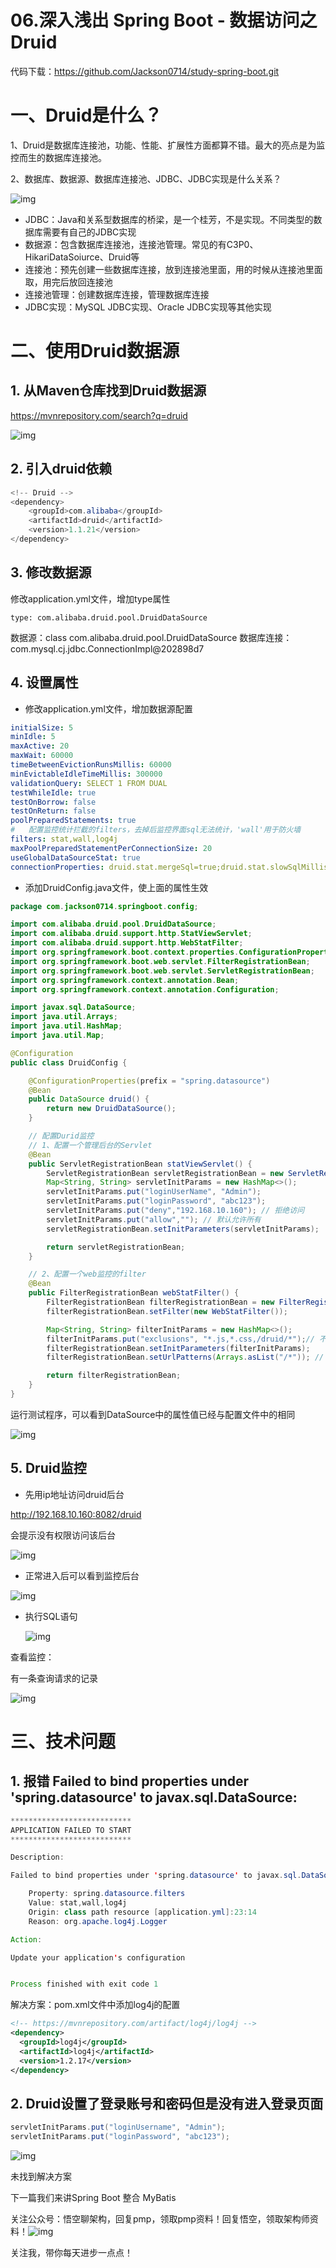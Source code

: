 # 06.深入浅出 Spring Boot - 数据访问之Druid

代码下载：https://github.com/Jackson0714/study-spring-boot.git

# 一、Druid是什么？

1、Druid是数据库连接池，功能、性能、扩展性方面都算不错。最大的亮点是为监控而生的数据库连接池。

2、数据库、数据源、数据库连接池、JDBC、JDBC实现是什么关系？

![img](..\images\spring-boot-06-druid-jdbc\数据库连接.png)

- JDBC：Java和关系型数据库的桥梁，是一个桂芳，不是实现。不同类型的数据库需要有自己的JDBC实现
- 数据源：包含数据库连接池，连接池管理。常见的有C3P0、HikariDataSoiurce、Druid等
- 连接池：预先创建一些数据库连接，放到连接池里面，用的时候从连接池里面取，用完后放回连接池
- 连接池管理：创建数据库连接，管理数据库连接
- JDBC实现：MySQL JDBC实现、Oracle JDBC实现等其他实现

# 二、使用Druid数据源



## 1. 从Maven仓库找到Druid数据源

https://mvnrepository.com/search?q=druid

![img](..\images\spring-boot-06-druid-jdbc\Druid_Maven_Repository2.png)

## 2. 引入druid依赖

``` java
<!-- Druid -->
<dependency>
	<groupId>com.alibaba</groupId>
	<artifactId>druid</artifactId>
	<version>1.1.21</version>
</dependency>
```

## 3. 修改数据源

修改application.yml文件，增加type属性

```
type: com.alibaba.druid.pool.DruidDataSource
```

数据源：class com.alibaba.druid.pool.DruidDataSource
数据库连接：com.mysql.cj.jdbc.ConnectionImpl@202898d7

## 4. 设置属性

- 修改application.yml文件，增加数据源配置

``` yaml
initialSize: 5
minIdle: 5
maxActive: 20
maxWait: 60000
timeBetweenEvictionRunsMillis: 60000
minEvictableIdleTimeMillis: 300000
validationQuery: SELECT 1 FROM DUAL
testWhileIdle: true
testOnBorrow: false
testOnReturn: false
poolPreparedStatements: true
#   配置监控统计拦截的filters，去掉后监控界面sql无法统计，'wall'用于防火墙
filters: stat,wall,log4j
maxPoolPreparedStatementPerConnectionSize: 20
useGlobalDataSourceStat: true
connectionProperties: druid.stat.mergeSql=true;druid.stat.slowSqlMillis=500
```

- 添加DruidConfig.java文件，使上面的属性生效

```java
package com.jackson0714.springboot.config;

import com.alibaba.druid.pool.DruidDataSource;
import com.alibaba.druid.support.http.StatViewServlet;
import com.alibaba.druid.support.http.WebStatFilter;
import org.springframework.boot.context.properties.ConfigurationProperties;
import org.springframework.boot.web.servlet.FilterRegistrationBean;
import org.springframework.boot.web.servlet.ServletRegistrationBean;
import org.springframework.context.annotation.Bean;
import org.springframework.context.annotation.Configuration;

import javax.sql.DataSource;
import java.util.Arrays;
import java.util.HashMap;
import java.util.Map;

@Configuration
public class DruidConfig {

    @ConfigurationProperties(prefix = "spring.datasource")
    @Bean
    public DataSource druid() {
        return new DruidDataSource();
    }

    // 配置Durid监控
    // 1、配置一个管理后台的Servlet
    @Bean
    public ServletRegistrationBean statViewServlet() {
        ServletRegistrationBean servletRegistrationBean = new ServletRegistrationBean(new StatViewServlet(), "/druid/*");
        Map<String, String> servletInitParams = new HashMap<>();
        servletInitParams.put("loginUserName", "Admin");
        servletInitParams.put("loginPassword", "abc123");
        servletInitParams.put("deny","192.168.10.160"); // 拒绝访问
        servletInitParams.put("allow",""); // 默认允许所有
        servletRegistrationBean.setInitParameters(servletInitParams);

        return servletRegistrationBean;
    }

    // 2、配置一个web监控的filter
    @Bean
    public FilterRegistrationBean webStatFilter() {
        FilterRegistrationBean filterRegistrationBean = new FilterRegistrationBean();
        filterRegistrationBean.setFilter(new WebStatFilter());

        Map<String, String> filterInitParams = new HashMap<>();
        filterInitParams.put("exclusions", "*.js,*.css,/druid/*");// 不拦截js、css文件请求，不拦截/druid/*的请求
        filterRegistrationBean.setInitParameters(filterInitParams);
        filterRegistrationBean.setUrlPatterns(Arrays.asList("/*")); // 拦截所有请求

        return filterRegistrationBean;
    }
}

```

运行测试程序，可以看到DataSource中的属性值已经与配置文件中的相同

![img](..\images\spring-boot-06-druid-jdbc\Druid_Setting.png)

## 5. Druid监控

- 先用ip地址访问druid后台

http://192.168.10.160:8082/druid

会提示没有权限访问该后台

![img](..\images\spring-boot-06-druid-jdbc\tip1.png)

- 正常进入后可以看到监控后台

![img](..\images\spring-boot-06-druid-jdbc\Druid_Monitor1.png)



- 执行SQL语句

  ![img](..\images\spring-boot-06-druid-jdbc\select1.png)

查看监控：

有一条查询请求的记录

![img](..\images\spring-boot-06-druid-jdbc\monitor1.png)

# 三、技术问题

## 1. 报错 Failed to bind properties under 'spring.datasource' to javax.sql.DataSource:

``` java
***************************
APPLICATION FAILED TO START
***************************

Description:

Failed to bind properties under 'spring.datasource' to javax.sql.DataSource:

    Property: spring.datasource.filters
    Value: stat,wall,log4j
    Origin: class path resource [application.yml]:23:14
    Reason: org.apache.log4j.Logger

Action:

Update your application's configuration


Process finished with exit code 1
```

解决方案：pom.xml文件中添加log4j的配置

``` xml
<!-- https://mvnrepository.com/artifact/log4j/log4j -->
<dependency>
  <groupId>log4j</groupId>
  <artifactId>log4j</artifactId>
  <version>1.2.17</version>
</dependency>
```

## 2. Druid设置了登录账号和密码但是没有进入登录页面

``` java
servletInitParams.put("loginUsername", "Admin");
servletInitParams.put("loginPassword", "abc123");
```

![img](..\images\spring-boot-06-druid-jdbc\login.png)



未找到解决方案



下一篇我们来讲Spring Boot 整合 MyBatis

关注公众号：悟空聊架构，回复pmp，领取pmp资料！回复悟空，领取架构师资料！![img](.\images\common\qrcode.png)

关注我，带你每天进步一点点！